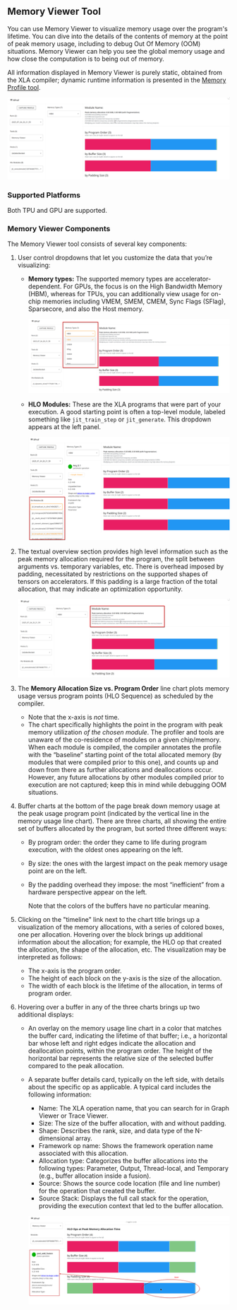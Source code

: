 ## Memory Viewer Tool

You can use Memory Viewer to visualize memory usage over the program's lifetime.
You can dive into the details of the contents of memory at the point of peak
memory usage, including to debug Out Of Memory (OOM) situations. Memory Viewer
can help you see the global memory usage and how close the computation is to
being out of memory.

All information displayed in Memory Viewer is purely static, obtained from the
XLA compiler; dynamic runtime information is presented in the
[Memory Profile tool](memory_profile.md).

![Memory Viewer line chart](images/memory_viewer.png)

### Supported Platforms

Both TPU and GPU are supported.

### Memory Viewer Components

The Memory Viewer tool consists of several key components:

1.  User control dropdowns that let you customize the data that you’re
    visualizing:
    *   **Memory types:** The supported memory types are accelerator-dependent. For
        GPUs, the focus is on the High Bandwidth Memory (HBM), whereas for TPUs,
        you can additionally view usage for on-chip memories including VMEM,
        SMEM, CMEM, Sync Flags (SFlag), Sparsecore, and also the Host memory.

        ![Memory Viewer Memory Types dropdown](images/memory_viewer_dropdowns.png)

    *   **HLO Modules:** These are the XLA programs that were part of your execution. A
        good starting point is often a top-level module, labeled something like
        `jit_train_step` or `jit_generate`. This dropdown appears at the left
        panel.

        ![Memory Viewer modules dropdown](images/memory_viewer_modules.png)

2.  The textual overview section provides high level information such as the
    peak memory allocation required for the program, the split between arguments
    vs. temporary variables, etc. There is overhead imposed by padding,
    necessitated by restrictions on the supported shapes of tensors on
    accelerators. If this padding is a large fraction of the total allocation,
    that may indicate an optimization opportunity.

    ![Memory Viewer Memory Text overview](images/memory_viewer_text.png)

3.  The **Memory Allocation Size vs. Program Order** line chart plots memory
    usage versus program points (HLO Sequence) as scheduled by the compiler.
    *   Note that the x-axis is *not* time.
    *   The chart specifically highlights the point in the program with peak
        memory utilization *of the chosen module*. The profiler and tools are
        unaware of the co-residence of modules on a given chip/memory. When each
        module is compiled, the compiler annotates the profile with the
        “baseline” starting point of the total allocated memory (by modules that
        were compiled prior to this one), and counts up and down from there as
        further allocations and deallocations occur. However, any future
        allocations by other modules compiled prior to execution are not
        captured; keep this in mind while debugging OOM situations.
4.  Buffer charts at the bottom of the page break down memory usage at the peak
    usage program point (indicated by the vertical line in the memory usage line
    chart). There are three charts, all showing the entire set of buffers
    allocated by the program, but sorted three different ways:

    *   By program order: the order they came to life during program execution,
        with the oldest ones appearing on the left.
    *   By size: the ones with the largest impact on the peak memory usage point
        are on the left.
    *   By the padding overhead they impose: the most “inefficient” from a
        hardware perspective appear on the left.

        Note that the colors of the buffers have no particular meaning.

5.  Clicking on the "timeline" link next to the chart title brings up a
    visualization of the memory allocations, with a series of colored boxes, one
    per allocation. Hovering over the block brings up additional information
    about the allocation; for example, the HLO op that created the allocation,
    the shape of the allocation, etc. The visualization may be interpreted as
    follows:

    *   The x-axis is the program order.
    *   The height of each block on the y-axis is the size of the allocation.
    *   The width of each block is the lifetime of the allocation, in terms of
        program order.

6.  Hovering over a buffer in any of the three charts brings up two additional
    displays:

    *   An overlay on the memory usage line chart in a color that matches the
        buffer card, indicating the lifetime of that buffer; i.e., a horizontal
        bar whose left and right edges indicate the allocation and deallocation
        points, within the program order. The height of the horizontal bar
        represents the relative size of the selected buffer compared to the peak
        allocation.
    *   A separate buffer details card, typically on the left side, with details
        about the specific op as applicable. A typical card includes the
        following information:
        *   Name: The XLA operation name, that you can search for in Graph
            Viewer or Trace Viewer.
        *   Size: The size of the buffer allocation, with and without padding.
        *   Shape: Describes the rank, size, and data type of the N-dimensional
            array.
        *   Framework op name: Shows the framework operation name associated
            with this allocation.
        *   Allocation type: Categorizes the buffer allocations into the
            following types: Parameter, Output, Thread-local, and Temporary
            (e.g., buffer allocation inside a fusion).
        *   Source: Shows the source code location (file and line number) for
            the operation that created the buffer.
        *   Source Stack: Displays the full call stack for the operation,
            providing the execution context that led to the buffer allocation.

        ![Memory Viewer buffer charts](images/memory_viewer_2.png)
